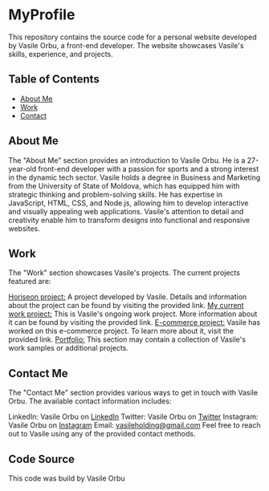 
# MyProfile
This repository contains the source code for a personal website developed by Vasile Orbu, a front-end developer. The website showcases Vasile's skills, experience, and projects.

## Table of Contents
- [About Me](#aboutme)
- [Work](#work)
- [Contact](Me)
## About Me
The "About Me" section provides an introduction to Vasile Orbu. He is a 27-year-old front-end developer with a passion for sports and a strong interest in the dynamic tech sector. Vasile holds a degree in Business and Marketing from the University of State of Moldova, which has equipped him with strategic thinking and problem-solving skills. He has expertise in JavaScript, HTML, CSS, and Node.js, allowing him to develop interactive and visually appealing web applications. Vasile's attention to detail and creativity enable him to transform designs into functional and responsive websites.

## Work
The "Work" section showcases Vasile's projects. The current projects featured are:

[Horiseon project:](https://heisen101.github.io/horiseon-marketing-agency-website/#social-media-marketing) A project developed by Vasile. Details and information about the project can be found by visiting the provided link.
[My current work project:](https://www.amjewelleryuk.com/) This is Vasile's ongoing work project. More information about it can be found by visiting the provided link.
[E-commerce project:](https://whitesparkles.co.uk/) Vasile has worked on this e-commerce project. To learn more about it, visit the provided link.
[Portfolio:](https://heisen101.github.io/Profile/) This section may contain a collection of Vasile's work samples or additional projects.

## Contact Me
The "Contact Me" section provides various ways to get in touch with Vasile Orbu. The available contact information includes:

LinkedIn: Vasile Orbu on [LinkedIn](https://www.linkedin.com/authwall?trk=qf&original_referer=&sessionRedirect=https%3A%2F%2Fwww.linkedin.com%2F)
Twitter: Vasile Orbu on [Twitter](https://twitter.com/i/flow/login?redirect_after_login=%2F)
Instagram: Vasile Orbu on [Instagram](https://www.instagram.com/ky_llinan/)
Email: [vasileholding@gmail.com](https://gmail.com/)
Feel free to reach out to Vasile using any of the provided contact methods.

## Code Source 
 This code was build by Vasile Orbu

